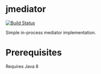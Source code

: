 # jmediator

[![Build Status](https://travis-ci.org/seancarroll/jmediator.svg?branch=master)](https://travis-ci.org/seancarroll/jmediator)

Simple in-process mediator implementation.


# Prerequisites
Requires Java 8

